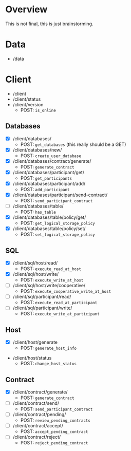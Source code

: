 # Overview

This is not final, this is just brainstorming.


# Data
- /data

# Client 
- /client
- /client/status
- /client/version
    - POST: `is_online`

## Databases 
- [X] /client/databases/
    - POST: `get_databases` (this really should be a GET)
- [X] /client/databases/new/
    - POST: `create_user_database`
- [X] /client/databases/contract/generate/
    - POST: `generate_contract`
- [X] /client/databases/participant/get/
    - POST: `get_participants`    
- [X] /client/databases/participant/add/
    - POST: `add_participant`
- [X] /client/databases/participant/send-contract/
    - POST: `send_participant_contract`
- [ ] /client/databases/table/
    - POST: `has_table`
- [X] /client/databases/table/policy/get/
    - POST: `get_logical_storage_policy`
- [X] /client/databases/table/policy/set/
    - POST: `set_logical_storage_policy`

## SQL 
- [X] /client/sql/host/read/
    - POST: `execute_read_at_host`
- [X] /client/sql/host/write/
    - POST: `execute_write_at_host`
- [ ] /client/sql/host/write/cooperative/
    - POST: `execute_cooperative_write_at_host`
- [ ] /client/sql/participant/read/
    - POST: `execute_read_at_participant`
- [ ] /client/sql/participant/write/
    - POST: `execute_write_at_participant`

## Host 
- [X] /client/host/generate
    - POST: `generate_host_info`
- /client/host/status
    - POST: `change_host_status`    

## Contract
- [X] /client/contract/generate/
    - POST: `generate_contract`
- [ ] /client/contract/send/
    - POST: `send_participant_contract`
- [ ] /client/contract/pending/
    - POST: `review_pending_contracts`
- [ ] /client/contract/accept/
    - POST: `accept_pending_contract`
- [ ] /client/contract/reject/
    - POST: `reject_pending_contract`